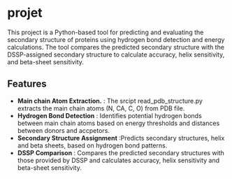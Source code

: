 # projet

This project is a Python-based tool for predicting and evaluating the secondary structure of proteins using hydrogen bond detection and energy calculations. The tool compares the predicted secondary structure with the DSSP-assigned secondary structure to calculate accuracy, helix sensitivity, and beta-sheet sensitivity.

## Features
- **Main chain Atom Extraction.** : The srcipt read_pdb_structure.py extracts the main chain atoms (N, CA, C, O) from PDB file.
- **Hydrogen Bond Detection** : Identifies potential hydrogen bonds between main chain atoms based on energy thresholds and distances between donors and accpetors.
- **Secondary Structure Assignment** :Predicts secondary structures, helix and beta sheets, based on hydrogen bond patterns.
- **DSSP Comparison** : Compares the predicted secondary structures with those provided by DSSP and calculates accuracy, helix sensitivity and beta-sheet sensitivity.


